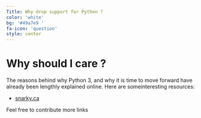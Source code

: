 ```yaml
---
Title: Why drop support for Python ?
color: 'white'
bg: '#49a7e9 '
fa-icon: 'question'
style: center
---
```


# Why should I care ?

The reasons behind why Python 3, and why it is time to move forward have already been lengthly explained online.
Here are someinteresting resources:

- [snarky.ca](http://www.snarky.ca/why-python-3-exists)


Feel free to contribute more links

